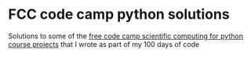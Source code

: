 # FCC code camp python solutions
Solutions to some of the [free code camp scientific computing for python course projects](https://www.freecodecamp.org/learn/scientific-computing-with-python/#python-for-everybody) that I wrote as part of my 100 days of code
